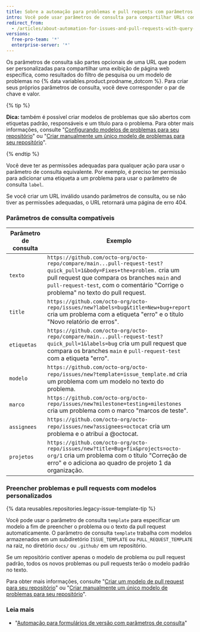 ```yaml
---
title: Sobre a automação para problemas e pull requests com parâmetros de consulta
intro: Você pode usar parâmetros de consulta para compartilhar URLs com informações personalizadas.
redirect_from:
  - /articles/about-automation-for-issues-and-pull-requests-with-query-parameters
versions:
  free-pro-team: '*'
  enterprise-server: '*'
---
```


Os parâmetros de consulta são partes opcionais de uma URL que podem ser personalizadas para compartilhar uma exibição de página web específica, como resultados do filtro de pesquisa ou um modelo de problemas no {% data variables.product.prodname_dotcom %}. Para criar seus próprios parâmetros de consulta, você deve corresponder o par de chave e valor.

{% tip %}

**Dica:** também é possível criar modelos de problemas que são abertos com etiquetas padrão, responsáveis e um título para o problema. Para obter mais informações, consulte "[Configurando modelos de problemas para seu repositório](/articles/configuring-issue-templates-for-your-repository)" ou "[Criar manualmente um único modelo de problemas para seu repositório](/articles/manually-creating-a-single-issue-template-for-your-repository)".

{% endtip %}

Você deve ter as permissões adequadas para qualquer ação para usar o parâmetro de consulta equivalente. Por exemplo, é preciso ter permissão para adicionar uma etiqueta a um problema para usar o parâmetro de consulta `label`.

Se você criar um URL inválido usando parâmetros de consulta, ou se não tiver as permissões adequadas, o URL retornará uma página de erro 404.

### Parâmetros de consulta compatíveis

| Parâmetro de consulta | Exemplo                                                                                                                                                                                                                                                        |
| --------------------- | -------------------------------------------------------------------------------------------------------------------------------------------------------------------------------------------------------------------------------------------------------------- |
| `texto`               | `https://github.com/octo-org/octo-repo/compare/main...pull-request-test?quick_pull=1&body=Fixes+the+problem.` cria um pull request que compara os branches `main` and `pull-request-test`, com o comentário "Corrige o problema" no texto do pull request. |
| `title`               | `https://github.com/octo-org/octo-repo/issues/new?labels=bug&title=New+bug+report` cria um problema com a etiqueta "erro" e o título "Novo relatório de erros".                                                                                            |
| `etiquetas`           | `https://github.com/octo-org/octo-repo/compare/main...pull-request-test?quick_pull=1&labels=bug` cria um pull request que compara os branches `main` e `pull-request-test` com a etiqueta "erro".                                                          |
| `modelo`              | `https://github.com/octo-org/octo-repo/issues/new?template=issue_template.md` cria um problema com um modelo no texto do problema.                                                                                                                             |
| `marco`               | `https://github.com/octo-org/octo-repo/issues/new?milestone=testing+milestones` cria um problema com o marco "marcos de teste".                                                                                                                                |
| `assignees`           | `https://github.com/octo-org/octo-repo/issues/new?assignees=octocat` cria um problema e o atribui a @octocat.                                                                                                                                                  |
| `projetos`            | `https://github.com/octo-org/octo-repo/issues/new?title=Bug+fix&projects=octo-org/1` cria um problema com o título "Correção de erro" e o adiciona ao quadro de projeto 1 da organização.                                                                  |

### Preencher problemas e pull requests com modelos personalizados

{% data reusables.repositories.legacy-issue-template-tip %}

Você pode usar o parâmetro de consulta `template` para especificar um modelo a fim de preencher o problema ou o texto da pull request automaticamente. O parâmetro de consulta `template` trabalha com modelos armazenados em um subdiretório `ISSUE_TEMPLATE` ou `PULL_REQUEST_TEMPLATE` na raiz, no diretório `docs/` ou `.github/` em um repositório.

Se um repositório contiver apenas o modelo de problema ou pull request padrão, todos os novos problemas ou pull requests terão o modelo padrão no texto.

Para obter mais informações, consulte "[Criar um modelo de pull request para seu repositório](/articles/creating-a-pull-request-template-for-your-repository)" ou "[Criar manualmente um único modelo de problemas para seu repositório](/articles/manually-creating-a-single-issue-template-for-your-repository)".

### Leia mais

- "[Automação para formulários de versão com parâmetros de consulta](/articles/automation-for-release-forms-with-query-parameters)"
